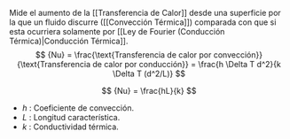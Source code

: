 
Mide el aumento de la [[Transferencia de Calor]] desde una superficie por la que un fluido discurre ([[Convección Térmica]]) comparada con que si esta ocurriera solamente por [[Ley de Fourier (Conducción Térmica)|Conducción Térmica]].
$$  {Nu} = \frac{\text{Transferencia de calor por convección}}{\text{Transferencia de calor por conducción}} = \frac{h \Delta T d^2}{k \Delta T (d^2/L)} $$

$$ {Nu} = \frac{hL}{k} $$
- $h$ : Coeficiente de convección.
- $L$ : Longitud característica.
- $k$ : Conductividad térmica.